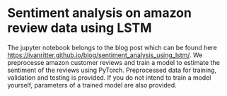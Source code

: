 # Sentiment analysis on amazon review data using LSTM
The jupyter notebook belongs to the blog post which can be found here https://ivanritter.github.io/blog/sentiment_analysis_using_lstm/.
We preprocesse amazon customer reviews and train a model to estimate the sentiment of the reviews using PyTorch.
Preprocessed data for training, validation and testing is provided.
If you do not intend to train a model yourself, parameters of a trained model are also provided.
